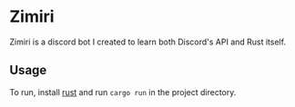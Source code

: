 # Zimiri
Zimiri is a discord bot I created to learn both Discord's API and Rust itself.

## Usage
To run, install [rust](https://www.rust-lang.org/tools/install) and run `cargo run` in the project directory.
